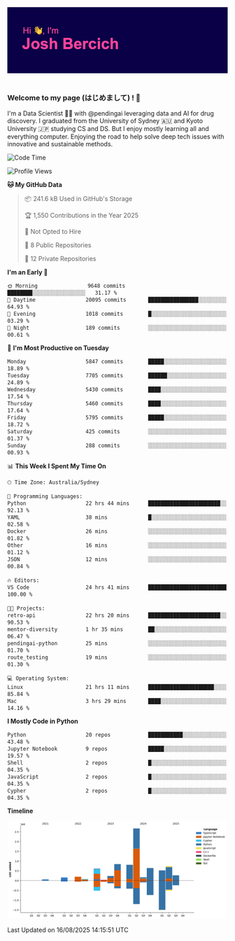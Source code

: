 
<div align="center">
<img src="profile-banner.png" />
</div>

</br>

### Welcome to my page (はじめまして) ! 🌸

I'm a Data Scientist 👨‍🔬 with @pendingai leveraging data and AI for drug discovery. I graduated from the University of Sydney 🇦🇺 and Kyoto University 🇯🇵 studying CS and DS. But I enjoy mostly learning all and everything computer. Enjoying the road to help solve deep tech issues with innovative and sustainable methods.

<!--START_SECTION:waka-->
![Code Time](http://img.shields.io/badge/Code%20Time-51%20hrs%2049%20mins-blue)

![Profile Views](http://img.shields.io/badge/Profile%20Views-6-blue)

**🐱 My GitHub Data** 

> 📦 241.6 kB Used in GitHub's Storage 
 > 
> 🏆 1,550 Contributions in the Year 2025
 > 
> 🚫 Not Opted to Hire
 > 
> 📜 8 Public Repositories 
 > 
> 🔑 12 Private Repositories 
 > 
**I'm an Early 🐤** 

```text
🌞 Morning                9648 commits        ████████░░░░░░░░░░░░░░░░░   31.17 % 
🌆 Daytime                20095 commits       ████████████████░░░░░░░░░   64.93 % 
🌃 Evening                1018 commits        █░░░░░░░░░░░░░░░░░░░░░░░░   03.29 % 
🌙 Night                  189 commits         ░░░░░░░░░░░░░░░░░░░░░░░░░   00.61 % 
```
📅 **I'm Most Productive on Tuesday** 

```text
Monday                   5847 commits        █████░░░░░░░░░░░░░░░░░░░░   18.89 % 
Tuesday                  7705 commits        ██████░░░░░░░░░░░░░░░░░░░   24.89 % 
Wednesday                5430 commits        ████░░░░░░░░░░░░░░░░░░░░░   17.54 % 
Thursday                 5460 commits        ████░░░░░░░░░░░░░░░░░░░░░   17.64 % 
Friday                   5795 commits        █████░░░░░░░░░░░░░░░░░░░░   18.72 % 
Saturday                 425 commits         ░░░░░░░░░░░░░░░░░░░░░░░░░   01.37 % 
Sunday                   288 commits         ░░░░░░░░░░░░░░░░░░░░░░░░░   00.93 % 
```


📊 **This Week I Spent My Time On** 

```text
🕑︎ Time Zone: Australia/Sydney

💬 Programming Languages: 
Python                   22 hrs 44 mins      ███████████████████████░░   92.13 % 
YAML                     38 mins             █░░░░░░░░░░░░░░░░░░░░░░░░   02.58 % 
Docker                   26 mins             ░░░░░░░░░░░░░░░░░░░░░░░░░   01.82 % 
Other                    16 mins             ░░░░░░░░░░░░░░░░░░░░░░░░░   01.12 % 
JSON                     12 mins             ░░░░░░░░░░░░░░░░░░░░░░░░░   00.84 % 

🔥 Editors: 
VS Code                  24 hrs 41 mins      █████████████████████████   100.00 % 

🐱‍💻 Projects: 
retro-api                22 hrs 20 mins      ███████████████████████░░   90.53 % 
mentor-diversity         1 hr 35 mins        ██░░░░░░░░░░░░░░░░░░░░░░░   06.47 % 
pendingai-python         25 mins             ░░░░░░░░░░░░░░░░░░░░░░░░░   01.70 % 
route_testing            19 mins             ░░░░░░░░░░░░░░░░░░░░░░░░░   01.30 % 

💻 Operating System: 
Linux                    21 hrs 11 mins      █████████████████████░░░░   85.84 % 
Mac                      3 hrs 29 mins       ████░░░░░░░░░░░░░░░░░░░░░   14.16 % 
```

**I Mostly Code in Python** 

```text
Python                   20 repos            ███████████░░░░░░░░░░░░░░   43.48 % 
Jupyter Notebook         9 repos             █████░░░░░░░░░░░░░░░░░░░░   19.57 % 
Shell                    2 repos             █░░░░░░░░░░░░░░░░░░░░░░░░   04.35 % 
JavaScript               2 repos             █░░░░░░░░░░░░░░░░░░░░░░░░   04.35 % 
Cypher                   2 repos             █░░░░░░░░░░░░░░░░░░░░░░░░   04.35 % 
```



**Timeline**

![Lines of Code chart](https://raw.githubusercontent.com/JBercich/JBercich/main/assets/bar_graph.png)


 Last Updated on 16/08/2025 14:15:51 UTC
<!--END_SECTION:waka-->
